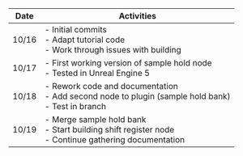 | Date   | Activities                                                          |
|--------|---------------------------------------------------------------------|
| 10/16  | - Initial commits<br>- Adapt tutorial code<br>- Work through issues with building |
| 10/17  | - First working version of sample hold node<br>- Tested in Unreal Engine 5 |
| 10/18  | - Rework code and documentation<br>- Add second node to plugin (sample hold bank)<br>- Test in branch |
| 10/19  | - Merge sample hold bank<br>- Start building shift register node<br>- Continue gathering documentation |